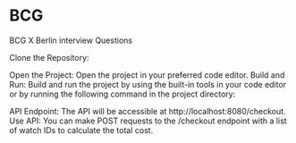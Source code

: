 # BCG
BCG X Berlin interview Questions


Clone the Repository:

Open the Project: Open the project in your preferred code editor.
Build and Run: Build and run the project by using the built-in tools in your code editor or by running the following command in the project directory:


API Endpoint: The API will be accessible at http://localhost:8080/checkout.
Use API: You can make POST requests to the /checkout endpoint with a list of watch IDs to calculate the total cost.
